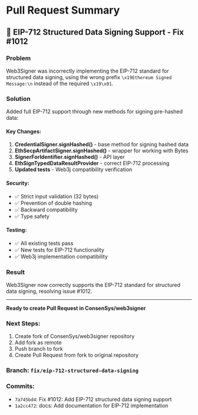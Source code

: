 # Pull Request Summary

## 🎯 **EIP-712 Structured Data Signing Support - Fix #1012**

### **Problem**
Web3Signer was incorrectly implementing the EIP-712 standard for structured data signing, using the wrong prefix `\x19Ethereum Signed Message:\n` instead of the required `\x19\x01`.

### **Solution**
Added full EIP-712 support through new methods for signing pre-hashed data:

#### **Key Changes:**

1. **CredentialSigner.signHashed()** - base method for signing hashed data
2. **EthSecpArtifactSigner.signHashed()** - wrapper for working with Bytes
3. **SignerForIdentifier.signHashed()** - API layer
4. **EthSignTypedDataResultProvider** - correct EIP-712 processing
5. **Updated tests** - Web3j compatibility verification

#### **Security:**
- ✅ Strict input validation (32 bytes)
- ✅ Prevention of double hashing
- ✅ Backward compatibility
- ✅ Type safety

#### **Testing:**
- ✅ All existing tests pass
- ✅ New tests for EIP-712 functionality
- ✅ Web3j implementation compatibility

### **Result**
Web3Signer now correctly supports the EIP-712 standard for structured data signing, resolving issue #1012.

---

**Ready to create Pull Request in ConsenSys/web3signer**

### **Next Steps:**
1. Create fork of ConsenSys/web3signer repository
2. Add fork as remote
3. Push branch to fork
4. Create Pull Request from fork to original repository

### **Branch:** `fix/eip-712-structured-data-signing`
### **Commits:**
- `7a745bd4`: Fix #1012: Add EIP-712 structured data signing support
- `1a2cc472`: docs: Add documentation for EIP-712 implementation
